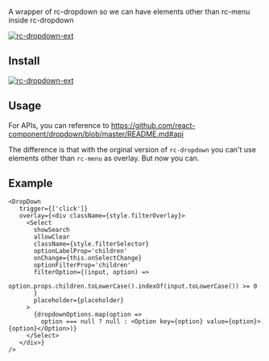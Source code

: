 A wrapper of rc-dropdown so we can have elements other than rc-menu inside rc-dropdown

[![rc-dropdown-ext][npm-image]][npm-url]


[npm-url]: https://www.npmjs.com/package/rc-dropdown-ext
[npm-image]: http://img.shields.io/npm/v/rc-dropdown-ext.svg?style=flat-square


## Install

[![rc-dropdown-ext](https://nodei.co/npm/rc-dropdown-ext.png)](https://npmjs.org/package/rc-dropdown-ext)


## Usage

For APIs, you can reference to https://github.com/react-component/dropdown/blob/master/README.md#api

The difference is that with the orginal version of `rc-dropdown` you can't use elements other than `rc-menu` as overlay. 
But now you can.


## Example
```
<DropDown
   trigger={['click']}
   overlay={<div className={style.filterOverlay}>
     <Select
       showSearch
       allowClear
       className={style.filterSelector}
       optionLabelProp='children'
       onChange={this.onSelectChange}
       optionFilterProp='children'
       filterOption={(input, option) =>
         option.props.children.toLowerCase().indexOf(input.toLowerCase()) >= 0
       }
       placeholder={placeholder}
     >
       {dropdownOptions.map(option =>
         option === null ? null : <Option key={option} value={option}>{option}</Option>)}
     </Select>
   </div>}
/>
```
